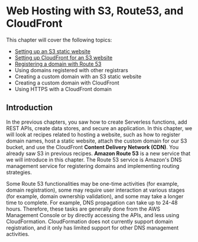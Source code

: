 # Web Hosting with S3, Route53, and CloudFront
 This chapter will cover the following topics:
* [Setting up an S3 static website](./setting-up-s3-static-website/README.md)
* [Setting up CloudFront for an S3 website](./setting-up-cloudfront-for-s3-bucket/)
* [Registering a domain with Route 53](./registering-domain-name-with-route53/)
* Using domains registered with other registrars
* Creating a custom domain with an S3 static website 
* Creating a custom domain with CloudFront
* Using HTTPS with a CloudFront domain 

## Introduction
In the previous chapters, you saw how to create Serverless functions, add REST APIs, create data stores, and secure an application. In this chapter, we will look at recipes related to hosting a website, such as how to register domain names, host a static website, attach the custom domain for our S3 bucket, and use the CloudFront **Content Delivery Network (CDN)**. You already saw S3 in previous recipes. **Amazon Route 53** is a new service that we will introduce in this chapter. The Route 53 service is Amazon's DNS management service for registering domains and implementing routing strategies. 

Some Route 53 functionalities may be one-time activities (for example, domain registration), some may require user interaction at various stages (for example, domain ownership validation), and some may take a longer time to complete. For example, DNS propagation can take up to 24-48 hours. Therefore, these tasks are generally done from the AWS Management Console or by directly accessing the APIs, and less using CloudFormation. CloudFormation does not currently support domain registration, and it only has limited support for other DNS management activities. 